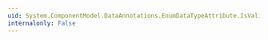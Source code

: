 ```yaml
---
uid: System.ComponentModel.DataAnnotations.EnumDataTypeAttribute.IsValid(System.Object)
internalonly: False
---
```

